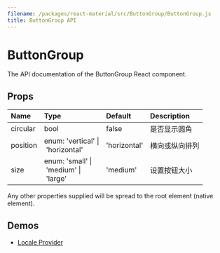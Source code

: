 ```yaml
---
filename: /packages/react-material/src/ButtonGroup/ButtonGroup.js
title: ButtonGroup API
---
```


<!--- This documentation is automatically generated, do not try to edit it. -->

# ButtonGroup

<p class="description">The API documentation of the ButtonGroup React component.</p>



## Props

| Name | Type | Default | Description |
|:-----|:-----|:--------|:------------|
| <span class="prop-name">circular</span> | <span class="prop-type">bool | <span class="prop-default">false</span> | 是否显示圆角 |
| <span class="prop-name">position</span> | <span class="prop-type">enum:&nbsp;'vertical'&nbsp;&#124;<br>&nbsp;'horizontal'<br> | <span class="prop-default">'horizontal'</span> | 横向或纵向排列 |
| <span class="prop-name">size</span> | <span class="prop-type">enum:&nbsp;'small'&nbsp;&#124;<br>&nbsp;'medium'&nbsp;&#124;<br>&nbsp;'large'<br> | <span class="prop-default">'medium'</span> | 设置按钮大小 |

Any other properties supplied will be spread to the root element (native element).

## Demos

- [Locale Provider](/demos/locale-provider)

